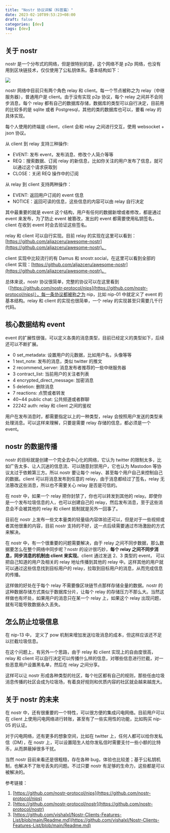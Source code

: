```yaml
---
title: "Nostr 协议详解（科普篇）"
date: 2023-02-10T09:53:23+08:00
draft: false
categories: [dev]
tags: [dev]
---
```

## 关于 nostr

nostr 是一个分布式的网络，但是很特别的是，这个网络不是 p2p 网络，也没有用到区块链技术，仅仅使用了公私钥体系。基本结构如下：

![](https://simpleread.oss-cn-guangzhou.aliyuncs.com/sr_nostr_sdrfsdfs/8df37f52.webp)

nostr 网络中目前只有两个角色 relay 和 client。每一个节点被称之为 relay（中继服务器），普通用户是 client。由于没有实现 p2p 协议，每个 relay 之间并不会同步消息，每个 relay 都有自己的数据库存储，数据库的类型可以自行决定，目前用的比较多的是 sqlite 或者 Postgresql，其他的类的数据库也可以，要看 relay 的具体实现。

每个人使用的终端是 client，client 会和 relay 之间进行交互，使用 websocket + json 协议。

从 client 到 relay 支持三种操作:

- EVENT: 发布 event，发布消息、修改个人简介等等
- REQ：搜索数据、订阅 relay 的新信息，比如你关注的用户发布了信息，就可以通过这个请求获取到
- CLOSE：关闭 REQ 操作中的订阅

从 relay 到 client 支持两种操作：

- EVENT: 返回用户订阅的 event 信息
- NOTICE：返回可读的信息，这些信息的内容可以由 relay 自行决定

其中最重要的就是 event 这个结构，用户有任何的数据新增或者修改，都是通过 event 来发布，为了防止 event 被篡改，发出的 event 都需要使用私钥签名，client 在收到 event 时会去验证这些签名。

relay 和 client 可以自行实现。目前 relay 的实现在这里可以看到：[https://github.com/aljazceru/awesome-nostr](https://github.com/aljazceru/awesome-nostr)。

client 实现中比较流行的有 Damus 和 snostr.social，在这里可以看到全部的 client 实现：[https://github.com/aljazceru/awesome-nostr](https://github.com/aljazceru/awesome-nostr)。

总体来说，nostr 协议很简单，完整的协议可以在这里看到（[https://github.com/nostr-protocol/nips](https://github.com/nostr-protocol/nips)），每一条协议都被称之为 nip，比如 nip-01 中就定义了 event 的基本结构。relay 和 client 的实现也很简单，一个 relay 的实现甚至只需要几千行代码。

## 核心数据结构 event

event 的扩展性很强，可以定义各类的消息类型，目前已经定义的类型如下，后续还可以不断扩展。

- 0 set_metadata: 设置用户的元数据，比如用户名，头像等等
- 1 text_note: 发布的消息，类似 twitter 的推文
- 2 recommend_server: 消息发布者推荐的一些中继服务器
- 3 contract_list: 当前用户的关注者列表
- 4 encrypted_direct_message: 加密消息
- 5 deletion: 删除消息
- 7 reactions: 点赞或者转发
- 40\~44 public chat: 公共频道或者群聊
- 22242 auth: relay 和 client 之间的鉴权

用户在发布消息时，都需要指定以上的一种类型，relay 会按照用户发送的类型来处理消息。可以这样来理解，只要是需要 relay 存储的信息，都必须是一个 event。

## nostr 的数据传播

nostr 的目标就是创建一个完全去中心化的网络，它认为 twitter 的限制太多，比如广告太多、让人沉迷的信息流、可以随意封禁用户，它也认为 Mastodon 等协议太过于依赖第三方。所以 nostr 要让每个 relay、甚至每个用户自己来控制自己的数据。client 可以将消息发布到任意的 relay，由于消息都经过了签名，relay 无法篡改这些消息，所以也不需要关心 relay 是否是可信的。

在 nostr 中，如果一个 relay 把你封禁了，你也可以转发到其他的 relay。即使你是一个发布垃圾信息的人，也可以创建自己的 relay，然后发布消息，至于这些消息会不会被其他的 relay 和 client 抵制就是另外一回事了。

目前在 nostr 上发布一些文本量类的轻量级内容体验还可以，但是对于一些视频或者其他很重的内容，目前 nostr 支持的不好，这一点后续需要通过市场激励的方式来解决。

在 nostr 中，有一个很重要的问题需要解决，由于 relay 之间不同步数据，那么数据要怎么在整个网络中同步呢？nostr 的设计很巧妙，**每个 relay 之间不同步消息，同步消息的机制由 client 来实现**。client 通过发送 2、3 类型的 event， 可以把自己知道的用户及相关的 relay 地址传播到其他的 relay 中。这样其他的用户就可以通过这些信息找到目标用户的 relay，拉取到目标用户的消息，从而完成信息的传播。

这样做的好处在于每个 relay 不需要像区块链节点那样存储全量的数据。nostr 的这种数据存储方式类似于数据库分片，让每个 relay 的存储压力不那么大。当然这样做也有坏处，如果用户的消息只在某一个 relay 上，如果这个 relay 出现问题，就有可能导致数据永久丢失。

## 怎么防止垃圾信息

在 nip-13 中， 定义了 pow 机制来增加发送垃圾消息的成本，但这样应该还不足以拦截垃圾信息。

在这个问题上，有另外一个思路，由于 relay 和 client 实现上的自由度很高，relay 和 client 可以自行决定可以传播什么样的信息，对哪些信息进行拦截，对一些恶意用户设置黑名单，然后在 relay 之间分享。

这样可以让 nostr 形成各种类型的社区，每个社区都有自己的规则，那些任由垃圾消息传播的社区会成为垃圾场，有着良好规则和优质内容的社区就会越来越庞大。

## 关于 nostr 的未来

在 nostr 中，还有很重要的一个特性，可以很方便的集成闪电网络。目前用户可以在 client 上使用闪电网络进行转账，甚至有了一些实用性的功能，比如购买 nip-05 的认证。

对于闪电网络，还有更多的想象空间，比如在 twitter 上，任何人都可以给你发私信（DM），在 nostr 上，可以设置陌生人给你发私信时需要支付一些小额的比特币，从而屏蔽掉很多干扰。

当然 nostr 目前来看还是很粗糙，存在各种 bug，体验也比较差；基于公私钥机制，也解决不了账号丢失的问题。不过只要 nostr 有足够的生命力，这些都是可以被解决的。

参考链接：

1. [https://github.com/nostr-protocol/nips](https://github.com/nostr-protocol/nips)
2. [https://github.com/nostr-protocol/nostr](https://github.com/nostr-protocol/nostr)
3. [https://github.com/vishalxl/Nostr-Clients-Features-List/blob/main/Readme.md](https://github.com/vishalxl/Nostr-Clients-Features-List/blob/main/Readme.md)
